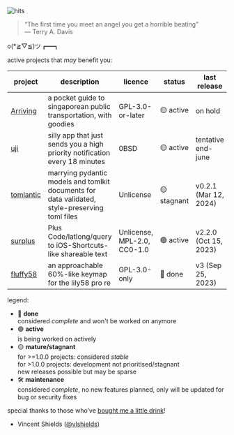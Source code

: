 ![hits](https://img.shields.io/endpoint?url=https://hits.dwyl.com/markjoshwel/markjoshwel.json&style=flat-square&label=Hits&color=6244bb)

> “The first time you meet an angel you get a horrible beating”  
> ― Terry A. Davis

o(*≧▽≦)ツ┏━┓

active projects that _may_ benefit you:

| project | description | licence | status | last release |
|---|---|---|---|---|
| [Arriving](https://github.com/markjoshwel/arriving) | a pocket guide to singaporean public transportation, with goodies | GPL-3.0-or-later | 🟡 active | on hold |
| [uji](https://github.com/markjoshwel/uji) | silly app that just sends you a high priority notification every 18 minutes | 0BSD | 🟡 active | tentative end-june |
| [tomlantic](https://github.com/markjoshwel/tomlantic) | marrying pydantic models and tomlkit documents for data validated, style-preserving toml files | Unlicense | 🟡 stagnant | v0.2.1 (Mar 12, 2024) |
| [surplus](https://github.com/markjoshwel/surplus) | Plus Code/latlong/query to iOS-Shortcuts-like shareable text | Unlicense, MPL-2.0, CC0-1.0 | 🟢 active | v2.2.0 (Oct 15, 2023) |
| [fluffy58](https://github.com/markjoshwel/fluffy58) | an approachable 60%-like keymap for the lily58 pro re | GPL-3.0-only | 🔴 done | v3 (Sep 25, 2023) |

legend:
- 🔴 **done**  
  considered _complete_ and won't be worked on anymore
- 🟢 **active**  
  is being worked on actively
- 🟡 **mature/stagnant**  
  for >=1.0.0 projects: considered _stable_  
  for >1.0.0 projects: development not prioritised/stagnant  
  new releases possible but may be sparse
- 🛠️ **maintenance**  
  considered _complete_, no new features planned, only will be updated for bug or security fixes

special thanks to those who’ve [bought me a little drink](https://github.com/sponsors/markjoshwel)!

- Vincent Shields ([@vlshields](https://github.com/vlshields))
